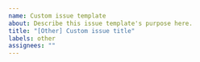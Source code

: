 ```yaml
---
name: Custom issue template
about: Describe this issue template's purpose here.
title: "[Other] Custom issue title"
labels: other
assignees: ""
---
```

